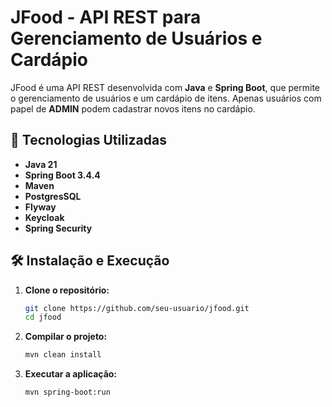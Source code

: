 # JFood - API REST para Gerenciamento de Usuários e Cardápio

JFood é uma API REST desenvolvida com **Java** e **Spring Boot**, que permite o gerenciamento de usuários e um cardápio de itens. Apenas usuários com papel de **ADMIN** podem cadastrar novos itens no cardápio.

## 🚀 Tecnologias Utilizadas
- **Java 21**
- **Spring Boot 3.4.4**
- **Maven**
- **PostgresSQL**
- **Flyway**
- **Keycloak**
- **Spring Security**


## 🛠️ Instalação e Execução
1. **Clone o repositório:**
   ```sh
   git clone https://github.com/seu-usuario/jfood.git
   cd jfood
   ```

2. **Compilar o projeto:**
   ```sh
   mvn clean install
   ```

3. **Executar a aplicação:**
   ```sh
   mvn spring-boot:run
   ```
